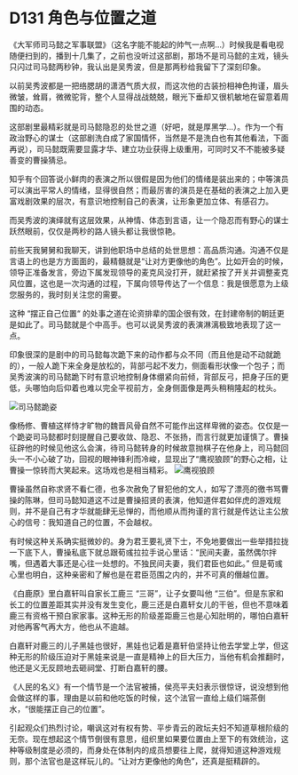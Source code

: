 # D131 角色与位置之道
《大军师司马懿之军事联盟》（这名字能不能起的帅气一点啊…）时候我是看电视随便扫到的，播到十几集了，之前也没听过这部剧，那场不是司马懿的主戏，镜头只闪过司马懿两秒钟，我认出是吴秀波，但是那两秒给我留下了深刻印象。

以前吴秀波都是一把络腮胡的潇洒气质大叔，而这次他的古装扮相神色拘谨，眉头微皱，耸肩，微微驼背，整个人显得战战兢兢，眼光下垂却又很机敏地在留意着周围的动态。

这部剧里最精彩就是司马懿隐忍的处世之道（好吧，就是厚黑学...）。作为一个有政治野心的谋士（这部剧洗白成了家国情怀，当然是不是洗白也有其他看法，下面再说），司马懿既需要显露才华、建立功业获得上级重用，可同时又不不能被多疑善变的曹操猜忌。

知乎有个回答说小鲜肉的表演之所以很假是因为他们的情绪是装出来的；中等演员可以演出平常人的情绪，显得很自然；而最厉害的演员是在基础的表演之上加入更富戏剧效果的层次，有意识地控制自己的表演，让形象更加立体、有感召力。

而吴秀波的演绎就有这层效果，从神情、体态到言语，让一个隐忍而有野心的谋士跃然眼前，仅仅是两秒的路人镜头都让我很惊艳。

前些天我舅舅和我聊天，讲到他职场中总结的处世思想：高品质沟通。沟通不仅是言语上的也是方方面面的，最精髓就是“让对方更像他的角色”。比如开会的时候，领导正准备发言，旁边下属发现领导的麦克风没打开，就赶紧按了开关并调整麦克风位置，这也是一次沟通的过程，下属向领导传达了一个信息：我是很愿意为上级您服务的，我时刻关注您的需要。

这种 “摆正自己位置“ 的处事之道在论资排辈的国企很有效，在封建帝制的朝廷更是如此了。司马懿就是个中高手。也可以说吴秀波的表演淋漓极致地表现了这一点。

印象很深的是剧中的司马懿每次跪下来的动作都与众不同（而且他是动不动就跪的），一般人跪下来全身是放松的，背部弓起不发力，侧面看形状像一个包子；而吴秀波演的司马懿跪下时有意识地控制身体绷紧向前倾，背部反弓，把身子压的更低，头哪怕向后仰着也难以完全平视前方，全身侧面像是两头稍稍隆起的枕头。  

![司马懿跪姿](https://img1.doubanio.com/view/photo/photo/public/p2383458187.webp"司马懿跪姿")

像杨修、曹植这样恃才旷物的魏晋风骨自然不可能作出这样卑微的姿态。仅仅是一个跪姿司马懿都时刻提醒自己要收敛、隐忍、不张扬，而言行就更加谨慎了。曹操征辟他的时候见他这么会演，待司马懿转身的时候故意抛棋子在他身上，司马懿回头一不小心破了功，回视的眼神锋利而冷峻，显现出了“鹰视狼顾”的野心之相，让曹操一惊转而大笑起来。这场戏也是相当精彩。
![鹰视狼顾](https://img3.doubanio.com/view/photo/photo/public/p2469595195.webp"鹰视狼顾")

曹操虽然自称求贤不看仁德，也多次赦免了冒犯他的文人，如写了漂亮的徼书骂曹操的陈琳，但司马懿知道这不过是曹操招贤的表演，他知道伴君如伴虎的游戏规则，并不是自己有才华就能肆无忌惮的，而他顺从而拘谨的言行就是传达让主公放心的信号：我知道自己的位置，不会越权。

有时候这种关系确实挺微妙的。身为君王要礼贤下士，不免地要做出一些举措拉拢一下底下人，曹操私底下就总跟荀彧拉拉手说心里话：“民间夫妻，虽然偶尔拌嘴，但遇着大事还是心往一处想的。不独民间夫妻，我们君臣也如此。” 但是荀彧心里也明白，这种亲密和了解也是在君臣范围之内的，并不可真的僭越位置。

《白鹿原》里白嘉轩叫自家长工鹿三 “三哥”，让子女要叫他 “三伯”。但是东家和长工的位置差距其实并没有发生变化，鹿三还是白嘉轩女儿的干爸，但也不意味着鹿三有资格干预白家家事。这种无形的阶级差距鹿三也是心知肚明的，哪怕白嘉轩对他再客气再大方，他也从不逾越。

白嘉轩对鹿三的儿子黑娃也很好，黑娃也记着是嘉轩伯坚持让他去学堂上学，但这种无形的阶级压迫对于黑娃来说是一直是精神上的巨大压力，当他有机会推翻时，他还是义无反顾地去砸祠堂、打断白嘉轩的腰。

《人民的名义》有一个情节是一个法官被捕，侯亮平夫妇表示很惊讶，说没想到他会做这样的事，理由是以前和他吃饭的时候，这个法官一直给上级们端茶倒水，“很能摆正自己的位置”。

引起观众们热烈讨论，嘲讽这对有权有势、平步青云的政坛夫妇不知道草根阶级的无奈。现在想起这个情节倒很有意思，组织里如果要位置由上至下的有效统治，这种等级制度是必须的，而身处在体制内的成员想要往上爬，就得知道这种游戏规则，那个法官也是这样玩儿的。“让对方更像他的角色”，还真是挺精辟的。

